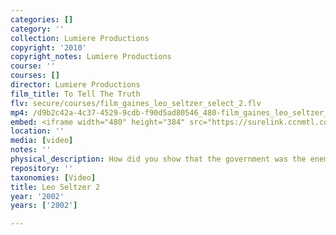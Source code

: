 ```yaml
---
categories: []
category: ''
collection: Lumiere Productions
copyright: '2010'
copyright_notes: Lumiere Productions
course: ''
courses: []
director: Lumiere Productions
film_title: To Tell The Truth
flv: secure/courses/film_gaines_leo_seltzer_select_2.flv
mp4: /d9b2c42a-4c37-4529-9cdb-f90d5ad80546_480-film_gaines_leo_seltzer_select_2.mp4
embed: <iframe width="480" height="384" src="https://surelink.ccnmtl.columbia.edu/video/?player=mp4_secure_stream&file=/d9b2c42a-4c37-4529-9cdb-f90d5ad80546_480-film_gaines_leo_seltzer_select_2.mp4&width=480&height=360&poster=https://d369ay3g98xik5.cloudfront.net/thumbs/2016/11/17/d9b2c42a-4c37-4529-9cdb-f90d5ad80546-00003.jpg&authtype=wind"></iframe>
location: ''
media: [video]
notes: ''
physical_description: How did you show that the government was the enemy?
repository: ''
taxonomies: [Video]
title: Leo Seltzer 2
year: '2002'
years: ['2002']

---
```

